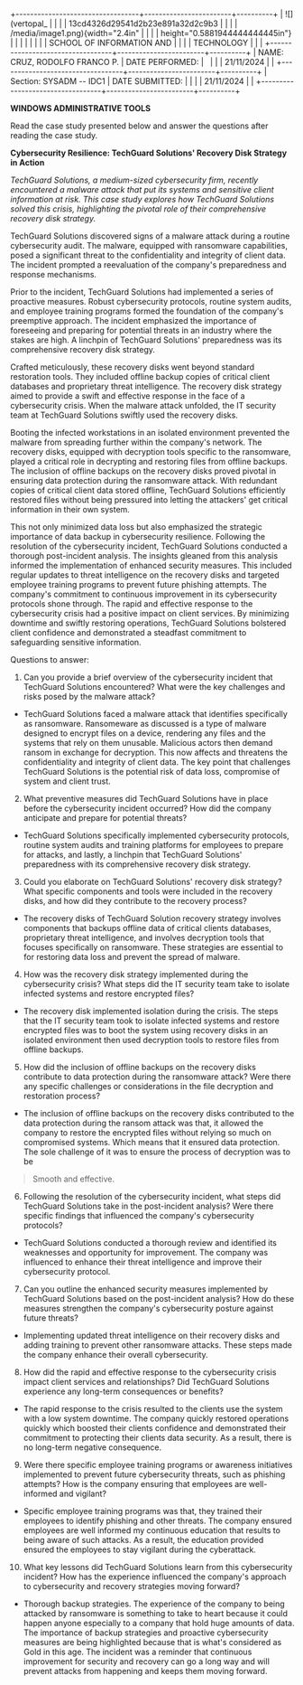 +----------------------------------+------------------------+----------+
| ![](vertopal_                    |                        |          |
| 13cd4326d29541d2b23e891a32d2c9b3 |                        |          |
| /media/image1.png){width="2.4in" |                        |          |
| height="0.5881944444444445in"}   |                        |          |
|                                  |                        |          |
| SCHOOL OF INFORMATION AND        |                        |          |
| TECHNOLOGY                       |                        |          |
+----------------------------------+------------------------+----------+
| NAME: CRUZ, RODOLFO FRANCO P.    | DATE PERFORMED:        |          |
|                                  | 21/11/2024             |          |
+----------------------------------+------------------------+----------+
| Section: SYSADM -- IDC1          | DATE SUBMITTED:        |          |
|                                  | 21/11/2024             |          |
+----------------------------------+------------------------+----------+

**WINDOWS ADMINISTRATIVE TOOLS**

Read the case study presented below and answer the questions after
reading the case study.

**Cybersecurity Resilience: TechGuard Solutions\' Recovery Disk Strategy
in Action**

*TechGuard Solutions, a medium-sized cybersecurity firm, recently
encountered a malware attack that put its systems and sensitive client
information at risk. This case study explores how TechGuard Solutions
solved this crisis, highlighting the pivotal role of their comprehensive
recovery disk strategy.*

TechGuard Solutions discovered signs of a malware attack during a
routine cybersecurity audit. The malware, equipped with ransomware
capabilities, posed a significant threat to the confidentiality and
integrity of client data. The incident prompted a reevaluation of the
company\'s preparedness and response mechanisms.

Prior to the incident, TechGuard Solutions had implemented a series of
proactive measures. Robust cybersecurity protocols, routine system
audits, and employee training programs formed the foundation of the
company\'s preemptive approach. The incident emphasized the importance
of foreseeing and preparing for potential threats in an industry where
the stakes are high. A linchpin of TechGuard Solutions\' preparedness
was its comprehensive recovery disk strategy.

Crafted meticulously, these recovery disks went beyond standard
restoration tools. They included offline backup copies of critical
client databases and proprietary threat intelligence. The recovery disk
strategy aimed to provide a swift and effective response in the face of
a cybersecurity crisis. When the malware attack unfolded, the IT
security team at TechGuard Solutions swiftly used the recovery disks.

Booting the infected workstations in an isolated environment prevented
the malware from spreading further within the company\'s network. The
recovery disks, equipped with decryption tools specific to the
ransomware, played a critical role in decrypting and restoring files
from offline backups. The inclusion of offline backups on the recovery
disks proved pivotal in ensuring data protection during the ransomware
attack. With redundant copies of critical client data stored offline,
TechGuard Solutions efficiently restored files without being pressured
into letting the attackers\' get critical information in their own
system.

This not only minimized data loss but also emphasized the strategic
importance of data backup in cybersecurity resilience. Following the
resolution of the cybersecurity incident, TechGuard Solutions conducted
a thorough post-incident analysis. The insights gleaned from this
analysis informed the implementation of enhanced security measures. This
included regular updates to threat intelligence on the recovery disks
and targeted employee training programs to prevent future phishing
attempts. The company\'s commitment to continuous improvement in its
cybersecurity protocols shone through. The rapid and effective response
to the cybersecurity crisis had a positive impact on client services. By
minimizing downtime and swiftly restoring operations, TechGuard
Solutions bolstered client confidence and demonstrated a steadfast
commitment to safeguarding sensitive information.

Questions to answer:

1.  Can you provide a brief overview of the cybersecurity incident that
    TechGuard Solutions encountered? What were the key challenges and
    risks posed by the malware attack?

-   TechGuard Solutions faced a malware attack that identifies
    specifically as ransomware. Ransomeware as discussed is a type of
    malware designed to encrypt files on a device, rendering any files
    and the systems that rely on them unusable. Malicious actors then
    demand ransom in exchange for decryption. This now affects and
    threatens the confidentiality and integrity of client data. The key
    point that challenges TechGuard Solutions is the potential risk of
    data loss, compromise of system and client trust.

2.  What preventive measures did TechGuard Solutions have in place
    before the cybersecurity incident occurred? How did the company
    anticipate and prepare for potential threats?

-   TechGuard Solutions specifically implemented cybersecurity
    protocols, routine system audits and training platforms for
    employees to prepare for attacks, and lastly, a linchpin that
    TechGuard Solutions\' preparedness with its comprehensive recovery
    disk strategy.

3.  Could you elaborate on TechGuard Solutions\' recovery disk strategy?
    What specific components and tools were included in the recovery
    disks, and how did they contribute to the recovery process?

-   The recovery disks of TechGuard Solution recovery strategy involves
    components that backups offline data of critical clients databases,
    proprietary threat intelligence, and involves decryption tools that
    focuses specifically on ransomware. These strategies are essential
    to for restoring data loss and prevent the spread of malware.

4.  How was the recovery disk strategy implemented during the
    cybersecurity crisis? What steps did the IT security team take to
    isolate infected systems and restore encrypted files?

-   The recovery disk implemented isolation during the crisis. The steps
    that the IT security team took to isolate infected systems and
    restore encrypted files was to boot the system using recovery disks
    in an isolated environment then used decryption tools to restore
    files from offline backups.

5.  How did the inclusion of offline backups on the recovery disks
    contribute to data protection during the ransomware attack? Were
    there any specific challenges or considerations in the file
    decryption and restoration process?

-   The inclusion of offline backups on the recovery disks contributed
    to the data protection during the ransom attack was that, it allowed
    the company to restore the encrypted files without relying so much
    on compromised systems. Which means that it ensured data protection.
    The sole challenge of it was to ensure the process of decryption was
    to be

> Smooth and effective.

6.  Following the resolution of the cybersecurity incident, what steps
    did TechGuard Solutions take in the post-incident analysis? Were
    there specific findings that influenced the company\'s cybersecurity
    protocols?

-   TechGuard Solutions conducted a thorough review and identified its
    weaknesses and opportunity for improvement. The company was
    influenced to enhance their threat intelligence and improve their
    cybersecurity protocol.

7.  Can you outline the enhanced security measures implemented by
    TechGuard Solutions based on the post-incident analysis? How do
    these measures strengthen the company\'s cybersecurity posture
    against future threats?

-   Implementing updated threat intelligence on their recovery disks and
    adding training to prevent other ransomware attacks. These steps
    made the company enhance their overall cybersecurity.

8.  How did the rapid and effective response to the cybersecurity crisis
    impact client services and relationships? Did TechGuard Solutions
    experience any long-term consequences or benefits?

-   The rapid response to the crisis resulted to the clients use the
    system with a low system downtime. The company quickly restored
    operations quickly which boosted their clients confidence and
    demonstrated their commitment to protecting their clients data
    security. As a result, there is no long-term negative consequence.

9.  Were there specific employee training programs or awareness
    initiatives implemented to prevent future cybersecurity threats,
    such as phishing attempts? How is the company ensuring that
    employees are well-informed and vigilant?

-   Specific employee training programs was that, they trained their
    employees to identify phishing and other threats. The company
    ensured employees are well informed my continuous education that
    results to being aware of such attacks. As a result, the education
    provided ensured the employees to stay vigilant during the
    cyberattack.

10. What key lessons did TechGuard Solutions learn from this
    cybersecurity incident? How has the experience influenced the
    company\'s approach to cybersecurity and recovery strategies moving
    forward?

-   Thorough backup strategies. The experience of the company to being
    attacked by ransomware is something to take to heart because it
    could happen anyone especially to a company that hold huge amounts
    of data. The importance of backup strategies and proactive
    cybersecurity measures are being highlighted because that is what's
    considered as Gold in this age. The incident was a reminder that
    continuous improvement for security and recovery can go a long way
    and will prevent attacks from happening and keeps them moving
    forward.
